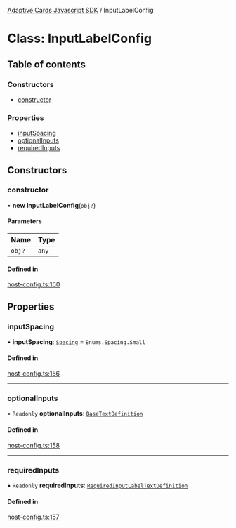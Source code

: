 [Adaptive Cards Javascript SDK](../README.md) / InputLabelConfig

# Class: InputLabelConfig

## Table of contents

### Constructors

- [constructor](InputLabelConfig.md#constructor)

### Properties

- [inputSpacing](InputLabelConfig.md#inputspacing)
- [optionalInputs](InputLabelConfig.md#optionalinputs)
- [requiredInputs](InputLabelConfig.md#requiredinputs)

## Constructors

### constructor

• **new InputLabelConfig**(`obj?`)

#### Parameters

| Name | Type |
| :------ | :------ |
| `obj?` | `any` |

#### Defined in

[host-config.ts:160](https://github.com/asseco-see/AdaptiveCards/blob/d5d2c7b75/source/nodejs/adaptivecards/src/host-config.ts#L160)

## Properties

### inputSpacing

• **inputSpacing**: [`Spacing`](../enums/Spacing.md) = `Enums.Spacing.Small`

#### Defined in

[host-config.ts:156](https://github.com/asseco-see/AdaptiveCards/blob/d5d2c7b75/source/nodejs/adaptivecards/src/host-config.ts#L156)

___

### optionalInputs

• `Readonly` **optionalInputs**: [`BaseTextDefinition`](BaseTextDefinition.md)

#### Defined in

[host-config.ts:158](https://github.com/asseco-see/AdaptiveCards/blob/d5d2c7b75/source/nodejs/adaptivecards/src/host-config.ts#L158)

___

### requiredInputs

• `Readonly` **requiredInputs**: [`RequiredInputLabelTextDefinition`](RequiredInputLabelTextDefinition.md)

#### Defined in

[host-config.ts:157](https://github.com/asseco-see/AdaptiveCards/blob/d5d2c7b75/source/nodejs/adaptivecards/src/host-config.ts#L157)
